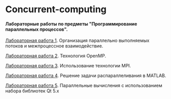 # Concurrent-computing
#### Лабораторные работы по предметы "Программирование параллельных процессов".

[Лабораторная работа 1](https://disk.yandex.ru/i/5Mw2mrR-uj9ETA). Организация параллельно выполняемых потоков и межпроцессное взаимодействие.

[Лабораторная работа 2](https://disk.yandex.ru/i/vgJzWclmlyUuCA). Технология OpenMP.

[Лабораторная работа 3](https://disk.yandex.ru/i/hx4yNnlj4btqbA). Использование технологии MPI.

[Лабораторная работа 4](https://disk.yandex.ru/i/N97kUm7WaujWJA). Решение задачи распараллеливания в MATLAB.

[Лабораторная работа 5](https://disk.yandex.ru/i/jEl81Z0c5K86OA). Параллельные вычисления с использованием набора библиотек Qt 5.x